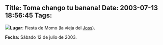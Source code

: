 Title: Toma chango tu banana!
Date: 2003-07-13 18:56:45
Tags: 
---
<p><img src="http://web.archive.org/web/20030719200405/http://damogar.linux.org.mx/images/cheve.jpg"/><strong>Lugar:</strong> Fiesta de Momo (la vieja del <a href="mailto:joss_mj@hotmail.com">Joss</a>).</p>

<p><strong>Fecha:</strong> Sábado 12 de julio de 2003.</p>
